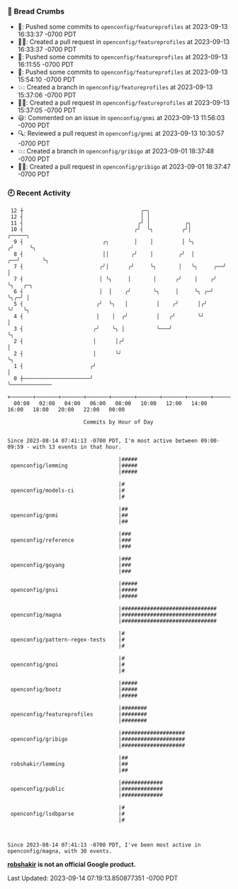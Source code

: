 ### 🍞 Bread Crumbs

 * 🚢: Pushed some commits to `openconfig/featureprofiles` at 2023-09-13 16:33:37 -0700 PDT
 * ✍🏼: Created a pull request in `openconfig/featureprofiles` at 2023-09-13 16:33:37 -0700 PDT
 * 🚢: Pushed some commits to `openconfig/featureprofiles` at 2023-09-13 16:11:55 -0700 PDT
 * 🚢: Pushed some commits to `openconfig/featureprofiles` at 2023-09-13 15:54:10 -0700 PDT
 * 💥: Created a branch in `openconfig/featureprofiles` at 2023-09-13 15:37:06 -0700 PDT
 * ✍🏼: Created a pull request in `openconfig/featureprofiles` at 2023-09-13 15:37:05 -0700 PDT
 * 😃: Commented on an issue in `openconfig/gnmi` at 2023-09-13 11:56:03 -0700 PDT
 * 🔍: Reviewed a pull request in  `openconfig/gnmi` at 2023-09-13 10:30:57 -0700 PDT
 * 💥: Created a branch in `openconfig/gribigo` at 2023-09-01 18:37:48 -0700 PDT
 * ✍🏼: Created a pull request in `openconfig/gribigo` at 2023-09-01 18:37:47 -0700 PDT

### 🕘 Recent Activity
```
 12 ┼                                     ╭─╮
 12 ┤                                     │ │
 11 ┤                                    ╭╯ │           ╭╮
 10 ┤                                   ╭╯  ╰╮         ╭╯│              ╭─────╮
  9 ┤                         ╭╮        │    │         │ ╰╮            ╭╯     ╰╮
  8 ┤                         ││       ╭╯    │        ╭╯  │         ╭──╯       ╰╮
  7 ┤                        ╭╯│      ╭╯     ╰╮       │   ╰╮     ╭──╯           │
  7 ┤                        │ ╰╮     │       │      ╭╯    │    ╭╯              ╰╮   ╭─╮
  6 ┤                        │  │    ╭╯       ╰╮     │     ╰╮ ╭─╯                ╰╮╭─╯ │
  5 ┤                       ╭╯  ╰╮   │         │    ╭╯      │╭╯                   ╰╯   ╰╮
  4 ┤                       │    │  ╭╯         │   ╭╯       ╰╯                          │
  3 ┤                      ╭╯    ╰╮ │          ╰───╯                                    ╰╮
  2 ┤                      │      │╭╯                                                    │
  2 ┤                      │      ╰╯                                                     ╰╮
  1 ┤                     ╭╯                                                              │
  0 ┼─────────────────────╯                                                               ╰─────────────
    +───────+───────+───────+───────+───────+───────+───────+───────+───────+───────+───────+───────+────
  00:00   02:00   04:00   06:00   08:00   10:00   12:00   14:00   16:00   18:00   20:00   22:00   00:00   

						Commits by Hour of Day


Since 2023-08-14 07:41:13 -0700 PDT, I'm most active between 09:00-09:59 - with 13 events in that hour.

```



```
                                   |#####
 openconfig/lemming                |#####
                                   |#####

                                   |#
 openconfig/models-ci              |#
                                   |#

                                   |##
 openconfig/gnmi                   |##
                                   |##

                                   |###
 openconfig/reference              |###
                                   |###

                                   |###
 openconfig/goyang                 |###
                                   |###

                                   |#####
 openconfig/gnsi                   |#####
                                   |#####

                                   |##############################
 openconfig/magna                  |##############################
                                   |##############################

                                   |#
 openconfig/pattern-regex-tests    |#
                                   |#

                                   |#
 openconfig/gnoi                   |#
                                   |#

                                   |#####
 openconfig/bootz                  |#####
                                   |#####

                                   |########
 openconfig/featureprofiles        |########
                                   |########

                                   |####################
 openconfig/gribigo                |####################
                                   |####################

                                   |##
 robshakir/lemming                 |##
                                   |##

                                   |#############
 openconfig/public                 |#############
                                   |#############

                                   |#
 openconfig/lsdbparse              |#
                                   |#



Since 2023-08-14 07:41:13 -0700 PDT, I've been most active in openconfig/magna, with 30 events.

```
**[robshakir](mailto:robjs@google.com) is not an official Google product.**  


Last Updated: 2023-09-14 07:19:13.850877351 -0700 PDT
